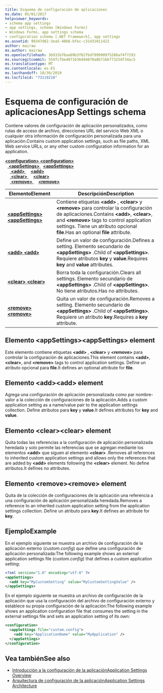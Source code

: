 ```yaml
---
title: Esquema de configuración de aplicaciones
ms.date: 05/01/2017
helpviewer_keywords:
- schema app settings
- app settings, schema [Windows Forms]
- Windows Forms, app settings schema
- configuration schema [.NET Framework], app settings
ms.assetid: 99347d62-3ea5-40b6-bfec-c31431011422
author: mairaw
ms.author: mairaw
ms.openlocfilehash: 3b931b76aa09b3f62fbd799990975268af4f7293
ms.sourcegitcommit: 559fcfbe4871636494870a8b716bf7325df34ac5
ms.translationtype: MT
ms.contentlocale: es-ES
ms.lasthandoff: 10/30/2019
ms.locfileid: "73119218"
---
```

# <a name="app-settings-schema"></a><span data-ttu-id="c81af-102">Esquema de configuración de aplicaciones</span><span class="sxs-lookup"><span data-stu-id="c81af-102">App Settings schema</span></span>

<span data-ttu-id="c81af-103">Contiene valores de configuración de aplicación personalizados, como rutas de acceso de archivo, direcciones URL del servicio Web XML o cualquier otra información de configuración personalizada para una aplicación.</span><span class="sxs-lookup"><span data-stu-id="c81af-103">Contains custom application settings, such as file paths, XML Web service URLs, or any other custom configuration information for an application.</span></span>

<span data-ttu-id="c81af-104">[ **\<configuration>** ](../configuration-element.md) </span><span class="sxs-lookup"><span data-stu-id="c81af-104">[**\<configuration>**](../configuration-element.md) </span></span>  
<span data-ttu-id="c81af-105">&nbsp;&nbsp;[ **\<appSettings>** ](appsettings-element-for-configuration.md) </span><span class="sxs-lookup"><span data-stu-id="c81af-105">&nbsp;&nbsp;[**\<appSettings>**](appsettings-element-for-configuration.md) </span></span>  
<span data-ttu-id="c81af-106">&nbsp;&nbsp;&nbsp;&nbsp;[ **\<add>** ](add-element-for-appsettings.md) </span><span class="sxs-lookup"><span data-stu-id="c81af-106">&nbsp;&nbsp;&nbsp;&nbsp;[**\<add>**](add-element-for-appsettings.md) </span></span>  
<span data-ttu-id="c81af-107">&nbsp;&nbsp;&nbsp;&nbsp;[ **\<clear>** ](clear-element-for-appsettings.md) </span><span class="sxs-lookup"><span data-stu-id="c81af-107">&nbsp;&nbsp;&nbsp;&nbsp;[**\<clear>**](clear-element-for-appsettings.md) </span></span>  
<span data-ttu-id="c81af-108">&nbsp;&nbsp;&nbsp;&nbsp;[ **\<remove>** ](remove-element-for-appsettings.md)</span><span class="sxs-lookup"><span data-stu-id="c81af-108">&nbsp;&nbsp;&nbsp;&nbsp;[**\<remove>**](remove-element-for-appsettings.md)</span></span>

| <span data-ttu-id="c81af-109">Elemento</span><span class="sxs-lookup"><span data-stu-id="c81af-109">Element</span></span> | <span data-ttu-id="c81af-110">Descripción</span><span class="sxs-lookup"><span data-stu-id="c81af-110">Description</span></span> |
| ------- | ----------- |
| [<span data-ttu-id="c81af-111"> **\<appSettings>** </span><span class="sxs-lookup"><span data-stu-id="c81af-111">**\<appSettings>**</span></span>](appsettings-element-for-configuration.md) | <span data-ttu-id="c81af-112">Contiene etiquetas **\<add>** , **\<clear>** y **\<remove>** para controlar la configuración de aplicaciones.</span><span class="sxs-lookup"><span data-stu-id="c81af-112">Contains **\<add>**, **\<clear>**, and **\<remove>** tags to control application settings.</span></span> <span data-ttu-id="c81af-113">Tiene un atributo opcional **file**.</span><span class="sxs-lookup"><span data-stu-id="c81af-113">Has an optional **file** attribute.</span></span> |
| [<span data-ttu-id="c81af-114"> **\<add>** </span><span class="sxs-lookup"><span data-stu-id="c81af-114">**\<add>**</span></span>](add-element-for-appsettings.md) | <span data-ttu-id="c81af-115">Define un valor de configuración.</span><span class="sxs-lookup"><span data-stu-id="c81af-115">Defines a setting.</span></span> <span data-ttu-id="c81af-116">Elemento secundario de **\<appSettings>** .</span><span class="sxs-lookup"><span data-stu-id="c81af-116">Child of **\<appSettings>**.</span></span> <span data-ttu-id="c81af-117">Requiere atributos **key** y **value**.</span><span class="sxs-lookup"><span data-stu-id="c81af-117">Requires **key** and **value** attributes.</span></span> |
| [<span data-ttu-id="c81af-118"> **\<clear>** </span><span class="sxs-lookup"><span data-stu-id="c81af-118">**\<clear>**</span></span>](clear-element-for-appsettings.md) | <span data-ttu-id="c81af-119">Borra toda la configuración.</span><span class="sxs-lookup"><span data-stu-id="c81af-119">Clears all settings.</span></span> <span data-ttu-id="c81af-120">Elemento secundario de **\<appSettings>** .</span><span class="sxs-lookup"><span data-stu-id="c81af-120">Child of **\<appSettings>**.</span></span> <span data-ttu-id="c81af-121">No tiene atributos.</span><span class="sxs-lookup"><span data-stu-id="c81af-121">Has no attributes.</span></span> |
| [<span data-ttu-id="c81af-122"> **\<remove>** </span><span class="sxs-lookup"><span data-stu-id="c81af-122">**\<remove>**</span></span>](remove-element-for-appsettings.md) | <span data-ttu-id="c81af-123">Quita un valor de configuración.</span><span class="sxs-lookup"><span data-stu-id="c81af-123">Removes a setting.</span></span> <span data-ttu-id="c81af-124">Elemento secundario de **\<appSettings>** .</span><span class="sxs-lookup"><span data-stu-id="c81af-124">Child of **\<appSettings>**.</span></span> <span data-ttu-id="c81af-125">Requiere un atributo **key**.</span><span class="sxs-lookup"><span data-stu-id="c81af-125">Requires a **key** attribute.</span></span> |

## <a name="appsettings-element"></a><span data-ttu-id="c81af-126">Elemento \<appSettings></span><span class="sxs-lookup"><span data-stu-id="c81af-126">\<appSettings> element</span></span>

<span data-ttu-id="c81af-127">Este elemento contiene etiquetas **\<add>** , **\<clear>** y **\<remove>** para controlar la configuración de aplicaciones.</span><span class="sxs-lookup"><span data-stu-id="c81af-127">This element contains **\<add>**, **\<clear>**, and **\<remove>** tags to control application settings.</span></span> <span data-ttu-id="c81af-128">Define un atributo opcional para **file**.</span><span class="sxs-lookup"><span data-stu-id="c81af-128">It defines an optional attribute for **file**.</span></span>

## <a name="add-element"></a><span data-ttu-id="c81af-129">Elemento \<add></span><span class="sxs-lookup"><span data-stu-id="c81af-129">\<add> element</span></span>

<span data-ttu-id="c81af-130">Agrega una configuración de aplicación personalizada como par nombre-valor a la colección de configuraciones de la aplicación.</span><span class="sxs-lookup"><span data-stu-id="c81af-130">Adds a custom application setting as a name/value pair to the application settings collection.</span></span> <span data-ttu-id="c81af-131">Define atributos para **key** y **value**.</span><span class="sxs-lookup"><span data-stu-id="c81af-131">It defines attributes for **key** and **value**.</span></span>

## <a name="clear-element"></a><span data-ttu-id="c81af-132">Elemento \<clear></span><span class="sxs-lookup"><span data-stu-id="c81af-132">\<clear> element</span></span>

<span data-ttu-id="c81af-133">Quita todas las referencias a la configuración de aplicación personalizada heredada y solo permite las referencias que se agregan mediante los elementos **\<add>** que siguen al elemento **\<clear>** .</span><span class="sxs-lookup"><span data-stu-id="c81af-133">Removes all references to inherited custom application settings and allows only the references that are added by **\<add>** elements following the **\<clear>** element.</span></span> <span data-ttu-id="c81af-134">No define atributos.</span><span class="sxs-lookup"><span data-stu-id="c81af-134">It defines no attributes.</span></span>

## <a name="remove-element"></a><span data-ttu-id="c81af-135">Elemento \<remove></span><span class="sxs-lookup"><span data-stu-id="c81af-135">\<remove> element</span></span>

<span data-ttu-id="c81af-136">Quita de la colección de configuraciones de la aplicación una referencia a una configuración de aplicación personalizada heredada.</span><span class="sxs-lookup"><span data-stu-id="c81af-136">Removes a reference to an inherited custom application setting from the application settings collection.</span></span> <span data-ttu-id="c81af-137">Define un atributo para **key**.</span><span class="sxs-lookup"><span data-stu-id="c81af-137">It defines an attribute for **key**.</span></span>

## <a name="example"></a><span data-ttu-id="c81af-138">Ejemplo</span><span class="sxs-lookup"><span data-stu-id="c81af-138">Example</span></span>

<span data-ttu-id="c81af-139">En el ejemplo siguiente se muestra un archivo de configuración de la aplicación externo (*custom.config*) que define una configuración de aplicación personalizada:</span><span class="sxs-lookup"><span data-stu-id="c81af-139">The following example shows an external application settings file (*custom.config*) that defines a custom application setting:</span></span>

```xml
<?xml version="1.0" encoding="utf-8" ?>
<appSettings>
  <add key="MyCustomSetting" value="MyCustomSettingValue" />
</appSettings>
```

<span data-ttu-id="c81af-140">En el ejemplo siguiente se muestra un archivo de configuración de la aplicación que usa la configuración del archivo de configuración externo y establece su propia configuración de la aplicación:</span><span class="sxs-lookup"><span data-stu-id="c81af-140">The following example shows an application configuration file that consumes the setting in the external settings file and sets an application setting of its own:</span></span>

```xml
<configuration>
  <appSettings file="custom.config">
    <add key="ApplicationName" value="MyApplication" />
  </appSettings>
</configuration>
```

## <a name="see-also"></a><span data-ttu-id="c81af-141">Vea también</span><span class="sxs-lookup"><span data-stu-id="c81af-141">See also</span></span>

- [<span data-ttu-id="c81af-142">Introducción a la configuración de la aplicación</span><span class="sxs-lookup"><span data-stu-id="c81af-142">Application Settings Overview</span></span>](../../../winforms/advanced/application-settings-overview.md)
- [<span data-ttu-id="c81af-143">Arquitectura de configuración de la aplicación</span><span class="sxs-lookup"><span data-stu-id="c81af-143">Application Settings Architecture</span></span>](../../../winforms/advanced/application-settings-architecture.md)
